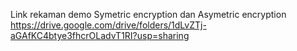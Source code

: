 Link rekaman demo Symetric encryption dan Asymetric encryption
https://drive.google.com/drive/folders/1dLvZTj-aGAfKC4btye3fhcrOLadvT1RI?usp=sharing
